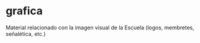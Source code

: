 # grafica
Material relacionado con la imagen visual de la Escuela (logos, membretes, señalética, etc.)
